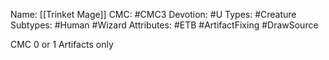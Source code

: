 Name: [[Trinket Mage]]
CMC: #CMC3
Devotion: #U
Types: #Creature
Subtypes: #Human #Wizard
Attributes: #ETB #ArtifactFixing #DrawSource

CMC 0 or 1 Artifacts only